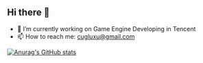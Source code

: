 ## Hi there 👋

<!--
**lxcug/lxcug** is a ✨ _special_ ✨ repository because its `README.md` (this file) appears on your GitHub profile.

Here are some ideas to get you started:

- 🔭 I’m currently working on ...
- 🌱 I’m currently learning ...
- 👯 I’m looking to collaborate on ...
- 🤔 I’m looking for help with ...
- 💬 Ask me about ...
- 📫 How to reach me: ...
- 😄 Pronouns: ...
- ⚡ Fun fact: ...
-->

- 🔭 I’m currently working on Game Engine Developing in Tencent
- 📫 How to reach me: cugluxu@gmail.com

[![Anurag's GitHub stats](https://github-readme-stats.vercel.app/api?username=lxcug)](https://github.com/anuraghazra/github-readme-stats)
